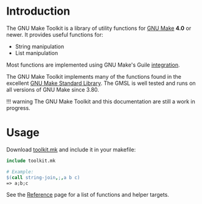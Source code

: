 # Introduction

The GNU Make Toolkit is a library of utility functions for [GNU Make][gmake]
**4.0** or newer. It provides useful functions for:

- String manipulation
- List manipulation

Most functions are implemented using GNU Make's Guile [integration][guile].

The GNU Make Toolkit implements many of the functions found in the excellent
[GNU Make Standard Library][gmsl]. The GMSL is well tested and runs on all
versions of GNU Make since 3.80.

!!! warning
    The GNU Make Toolkit and this documentation are still a work in progress.

# Usage

Download [toolkit.mk] and include it in your makefile:

```makefile
include toolkit.mk

# Example:
$(call string-join,;,a b c)
=> a;b;c
```

See the [Reference](ref.md) page for a list of functions and helper targets.

[gmake]: https://www.gnu.org/software/make/
[gmsl]:  http://gmsl.sourceforge.net/
[guile]: https://www.gnu.org/software/make/manual/html_node/Guile-Integration.html
[toolkit.mk]:  https://raw.githubusercontent.com/gvalkov/gnu-make-toolkit/master/toolkit.mk
